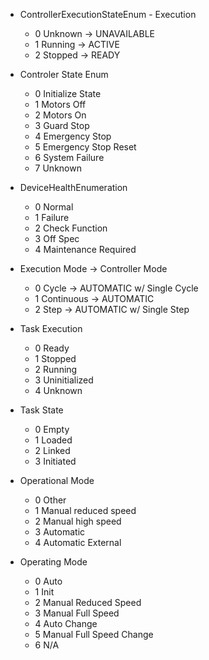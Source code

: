 
- ControllerExecutionStateEnum - Execution
  - 0 Unknown -> UNAVAILABLE
  - 1 Running -> ACTIVE
  - 2 Stopped -> READY

- Controler State Enum
  - 0 Initialize State
  - 1 Motors Off
  - 2 Motors On
  - 3 Guard Stop
  - 4 Emergency Stop
  - 5 Emergency Stop Reset
  - 6 System Failure
  - 7 Unknown

- DeviceHealthEnumeration
  - 0 Normal
  - 1 Failure
  - 2 Check Function
  - 3 Off Spec
  - 4 Maintenance Required

- Execution Mode -> Controller Mode
  - 0 Cycle -> AUTOMATIC w/ Single Cycle
  - 1 Continuous -> AUTOMATIC
  - 2 Step -> AUTOMATIC w/ Single Step

- Task Execution
  - 0 Ready
  - 1 Stopped
  - 2 Running
  - 3 Uninitialized
  - 4 Unknown

- Task State
  - 0 Empty
  - 1 Loaded
  - 2 Linked
  - 3 Initiated

- Operational Mode
  - 0 Other
  - 1 Manual reduced speed
  - 2 Manual high speed
  - 3 Automatic
  - 4 Automatic External

- Operating Mode
  - 0 Auto
  - 1 Init
  - 2 Manual Reduced Speed
  - 3 Manual Full Speed
  - 4 Auto Change
  - 5 Manual Full Speed Change
  - 6 N/A


